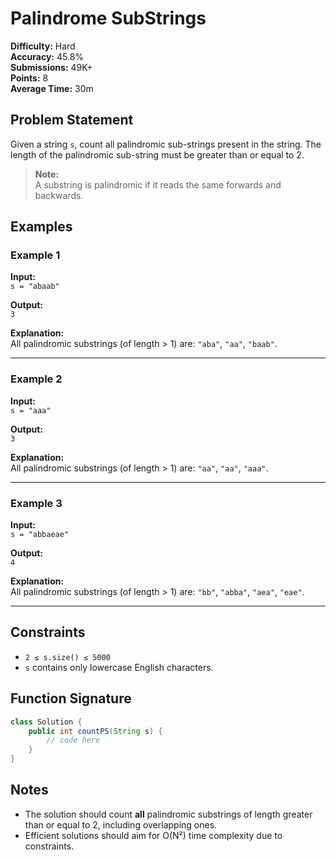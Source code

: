 # Palindrome SubStrings

**Difficulty:** Hard  
**Accuracy:** 45.8%  
**Submissions:** 49K+  
**Points:** 8  
**Average Time:** 30m

## Problem Statement

Given a string `s`, count all palindromic sub-strings present in the string. The length of the palindromic sub-string must be greater than or equal to 2.

> **Note:**  
> A substring is palindromic if it reads the same forwards and backwards.

## Examples

### Example 1
**Input:**  
`s = "abaab"`

**Output:**  
`3`

**Explanation:**  
All palindromic substrings (of length > 1) are: `"aba"`, `"aa"`, `"baab"`.

---

### Example 2
**Input:**  
`s = "aaa"`

**Output:**  
`3`

**Explanation:**  
All palindromic substrings (of length > 1) are: `"aa"`, `"aa"`, `"aaa"`.

---

### Example 3
**Input:**  
`s = "abbaeae"`

**Output:**  
`4`

**Explanation:**  
All palindromic substrings (of length > 1) are: `"bb"`, `"abba"`, `"aea"`, `"eae"`.

---

## Constraints

- `2 ≤ s.size() ≤ 5000`
- `s` contains only lowercase English characters.

## Function Signature

```java
class Solution {
    public int countPS(String s) {
        // code here
    }
}
```

## Notes

- The solution should count **all** palindromic substrings of length greater than or equal to 2, including overlapping ones.
- Efficient solutions should aim for O(N²) time complexity due to constraints.
